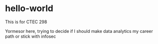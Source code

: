 # hello-world
This is for CTEC 298

Yormesor here, trying to decide if I should make data analytics my career path or stick with infosec
